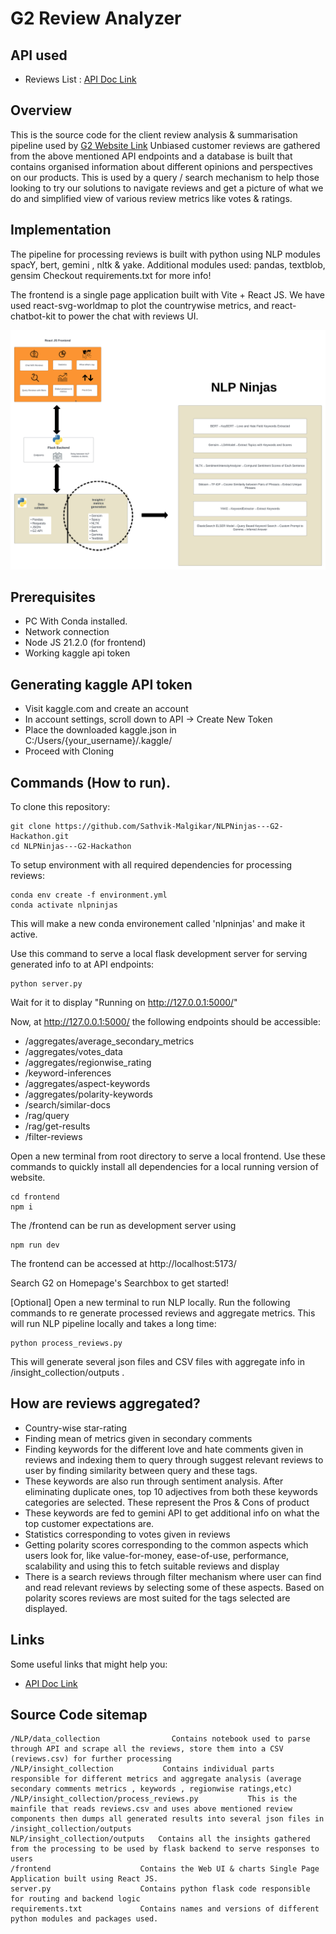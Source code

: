 # G2 Review Analyzer

## API used

* Reviews List : [API Doc Link](https://data.g2.com/api/docs#reviews-list)

## Overview

This is the source code for the client review analysis & summarisation pipeline used by [G2 Website Link](https://g2.com)
Unbiased customer reviews are gathered from the above mentioned API endpoints and a database is built that contains organised information about different opinions and perspectives on our products. This is used by a query / search mechanism to help those looking to try our solutions to navigate reviews and get a picture of what we do and simplified view of various review metrics like votes & ratings.

## Implementation
The pipeline for processing reviews is built with python using NLP modules spacY, bert, gemini , nltk & yake.
Additional modules used: pandas, textblob, gensim
Checkout requirements.txt for more info!

The frontend is a single page application built with Vite + React JS.
We have used react-svg-worldmap to plot the countrywise metrics, and react-chatbot-kit to power the chat with reviews UI.

![Architecture / Workflow](Arch.png?raw=true "Architecture / Workflow")

## Prerequisites
* PC With Conda installed.
* Network connection
* Node JS 21.2.0 (for frontend)
* Working kaggle api token

## Generating kaggle API token
* Visit kaggle.com and create an account
* In account settings, scroll down to API -> Create New Token
* Place the downloaded kaggle.json in C:/Users/{your_username}/.kaggle/
* Proceed with Cloning


## Commands (How to run).

To clone this repository:
```
git clone https://github.com/Sathvik-Malgikar/NLPNinjas---G2-Hackathon.git
cd NLPNinjas---G2-Hackathon
```

To setup environment with all required dependencies for processing reviews:
```
conda env create -f environment.yml
conda activate nlpninjas
```
This will make a new conda environement called 'nlpninjas' and make it active.



Use this command to serve a local flask development server for serving generated info to at API endpoints:
```
python server.py
```
Wait for it to display "Running on http://127.0.0.1:5000/"

Now, at http://127.0.0.1:5000/ the following endpoints should be accessible:

* /aggregates/average_secondary_metrics
* /aggregates/votes_data
* /aggregates/regionwise_rating
* /keyword-inferences
* /aggregates/aspect-keywords
* /aggregates/polarity-keywords
* /search/similar-docs
* /rag/query
* /rag/get-results
* /filter-reviews

Open a new terminal from root directory to serve a local frontend.
Use these commands to quickly install all dependencies for a local running version of website.
```
cd frontend
npm i
```
The /frontend can be run as development server using 
```
npm run dev
```
The frontend can be accessed at http://localhost:5173/

Search G2 on Homepage's Searchbox to get started!

[Optional]
Open a new terminal to run NLP locally.
Run the following commands to re generate processed reviews and aggregate metrics. This will run NLP pipeline locally and takes a long time:
```
python process_reviews.py
```
This will generate several json files and CSV files with aggregate info in /insight_collection/outputs .

## How are reviews aggregated?

* Country-wise star-rating
* Finding mean of metrics given in secondary comments
* Finding keywords for the different love and hate comments given in reviews and indexing them to query through suggest relevant reviews to user by finding similarity between query and these tags.
* These keywords are also run through sentiment analysis. After eliminating duplicate ones, top 10 adjectives from both these keywords categories are selected. These represent the Pros & Cons of product
* These keywords are fed to gemini API to get additional info on what the top customer expectations are.
* Statistics corresponding to votes given in reviews
* Getting polarity scores corresponding to the common aspects which users look for, like value-for-money, ease-of-use, performance, scalability and using this to fetch suitable reviews and display
* There is a search reviews through filter mechanism where user can find and read relevant reviews by selecting some of these aspects. Based on polarity scores reviews are most suited for the tags selected are displayed.

## Links

Some useful links that might help you:

- [API Doc Link](https://data.g2.com/api/docs#reviews-list)


## Source Code sitemap
```
/NLP/data_collection                Contains notebook used to parse through API and scrape all the reviews, store them into a CSV (reviews.csv) for further processing
/NLP/insight_collection           Contains individual parts responsible for different metrics and aggregate analysis (average secondary comments metrics , keywords , regionwise ratings,etc)
/NLP/insight_collection/process_reviews.py           This is the mainfile that reads reviews.csv and uses above mentioned review components then dumps all generated results into several json files in /insight_collection/outputs
NLP/insight_collection/outputs   Contains all the insights gathered from the processing to be used by flask backend to serve responses to users
/frontend                    Contains the Web UI & charts Single Page Application built using React JS.
server.py                    Contains python flask code responsible for routing and backend logic 
requirements.txt             Contains names and versions of different python modules and packages used.  
```
